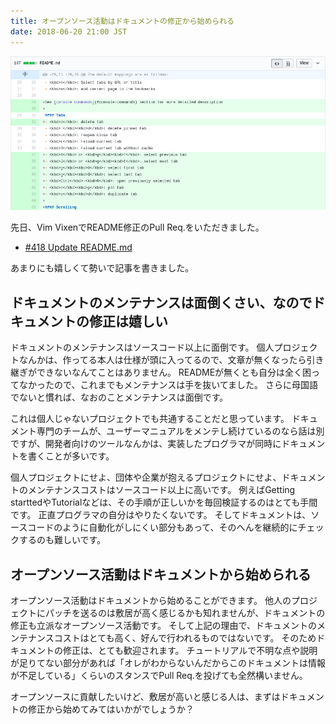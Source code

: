 ```yaml
---
title: オープンソース活動はドキュメントの修正から始められる
date: 2018-06-20 21:00 JST
---
```


![Readme Patch](readme-patch.png)

先日、Vim VixenでREADME修正のPull Req.をいただきました。

- [#418 Update README.md](https://github.com/ueokande/vim-vixen/pull/418)

あまりにも嬉しくて勢いで記事を書きました。

## ドキュメントのメンテナンスは面倒くさい、なのでドキュメントの修正は嬉しい

ドキュメントのメンテナンスはソースコード以上に面倒です。
個人プロジェクトなんかは、作ってる本人は仕様が頭に入ってるので、文章が無くなったら引き継ぎができないなんてことはありません。
READMEが無くとも自分は全く困ってなかったので、これまでもメンテナンスは手を抜いてました。
さらに母国語でないと慣れば、なおのことメンテナンスは面倒です。

これは個人じゃないプロジェクトでも共通することだと思っています。
ドキュメント専門のチームが、ユーザーマニュアルをメンテし続けているのなら話は別ですが、開発者向けのツールなんかは、実装したプログラマが同時にドキュメントを書くことが多いです。

個人プロジェクトにせよ、団体や企業が抱えるプロジェクトにせよ、ドキュメントのメンテナンスコストはソースコード以上に高いです。
例えばGetting starttedやTutorialなどは、その手順が正しいかを毎回検証するのはとても手間です。
正直プログラマの自分はやりたくないです。
そしてドキュメントは、ソースコードのように自動化がしにくい部分もあって、そのへんを継続的にチェックするのも難しいです。

## オープンソース活動はドキュメントから始められる

オープンソース活動はドキュメントから始めることができます。
他人のプロジェクトにパッチを送るのは敷居が高く感じるかも知れませんが、ドキュメントの修正も立派なオープンソース活動です。
そして上記の理由で、ドキュメントのメンテナンスコストはとても高く、好んで行われるものではないです。
そのためドキュメントの修正は、とても歓迎されます。
チュートリアルで不明な点や説明が足りてない部分があれば「オレがわからないんだからこのドキュメントは情報が不足している」くらいのスタンスでPull Req.を投げても全然構いません。

オープンソースに貢献したいけど、敷居が高いと感じる人は、まずはドキュメントの修正から始めてみてはいかがでしょうか？


